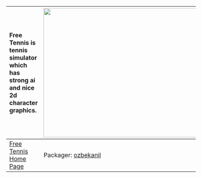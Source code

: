 | Free Tennis is tennis simulator which has strong ai and nice 2d character graphics. | <a href='http://www.youtube.com/watch?feature=player_embedded&v=qA7EXFStcA8' target='_blank'><img src='http://img.youtube.com/vi/qA7EXFStcA8/0.jpg' width='425' height=344 /></a> |
|:------------------------------------------------------------------------------------|:----------------------------------------------------------------------------------------------------------------------------------------------------------------------------------|
|[Free Tennis Home Page](http://freetennis.sourceforge.net)| Packager: [ozbekanil](ozbekanil.md) |
